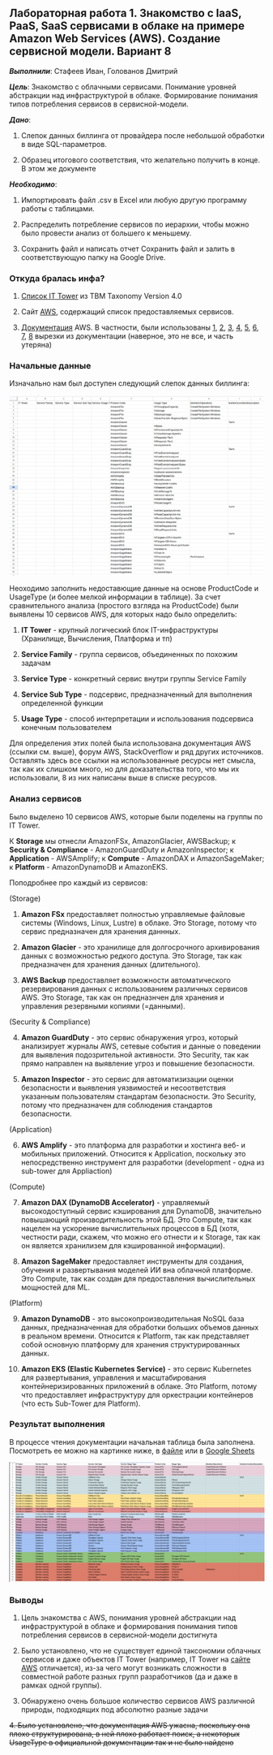 ## Лабораторная работа 1. Знакомство с IaaS, PaaS, SaaS сервисами в облаке на примере Amazon Web Services (AWS). Создание сервисной модели. Вариант 8



***Выполнили***: Стафеев Иван, Голованов Дмитрий


***Цель***: Знакомство с облачными сервисами. Понимание уровней абстракции над инфраструктурой в облаке. Формирование понимания типов потребления сервисов в сервисной-модели. 

***Дано***:

1. Слепок данных биллинга от провайдера после небольшой обработки в виде SQL-параметров. 

2. Образец итогового соответствия, что желательно получить в конце. В этом же документе  

***Необходимо***:

1. Импортировать файл .csv в Excel или любую другую программу работы с таблицами. 

2. Распределить потребление сервисов по иерархии, чтобы можно было провести анализ от большего к меньшему.

3. Сохранить файл и написать отчет
Сохранить файл и залить в соответствующую папку на Google Drive.

### Откуда бралась инфа?

1. [Список IT Tower](https://higherlogicdownload.s3.amazonaws.com/TBMCOUNCIL/c15d372f-9951-46c8-9c3f-213c696401b6/UploadedImages/TBM_Taxonomy_V4_0.pdf) из TBM Taxonomy
Version 4.0

2. Сайт [AWS](https://aws.amazon.com/), содержащий список предоставляемых сервисов.

3. [Документация](https://docs.aws.amazon.com/?nc2=h_ql_doc_do) AWS. В частности, были использованы [1](https://docs.aws.amazon.com/amazondynamodb/latest/developerguide/bp-understanding-billing.html), [2](https://aws-price-list-api-values.alanwsmith.com/), [3](https://docs.aws.amazon.com/cur/latest/userguide/product-columns.html), [4](https://aws.amazon.com/blogs/machine-learning/part-3-analyze-amazon-sagemaker-spend-and-determine-cost-optimization-opportunities-based-on-usage-part-3-processing-and-data-wrangler-jobs/), [5](https://aws.amazon.com/blogs/containers/cost-optimization-checklist-for-ecs-fargate/), [6](https://docs.aws.amazon.com/AmazonS3/latest/userguide/restoring-objects.html), [7](https://docs.aws.amazon.com/AmazonS3/latest/userguide/restoring-objects-retrieval-options.html), [8](https://aws.amazon.com/blogs/networking-and-content-delivery/understand-aws-data-transfer-details-in-depth-from-cost-and-usage-report-using-athena-query-and-quicksight/) вырезки из документации (наверное, это не все, и часть утеряна)

### Начальные данные

Изначально нам был доступен следующий слепок данных биллинга:

![Начальные данные](../img/cloud1_start.png)

Неоходимо заполнить недоставющие данные на основе ProductCode и UsageType (и более мелкой информации в таблице). За счет сравнительного анализа (простого взгляда на ProductCode) были выявлены 10 сервисов AWS, для которых надо было определить:

1. **IT Tower** - крупный логический блок IT-инфраструктуры (Хранилище, Вычисления, Платформа и тп)

2. **Service Family** - группа сервисов, объединенных по похожим задачам

3. **Service Type** - конкретный сервис внутри группы Service Family

4. **Service Sub Type** - подсервис, предназначенный для выполнения определенной функции

5. **Usage Type** - способ интерпретации и использования подсервиса конечным пользователем

Для определения этих полей была использована документация AWS (ссылки см. выше), форум AWS, StackOverflow и ряд других источников. Оставлять здесь все ссылки на использованные ресурсы нет смысла, так как их слишком много, но для доказательства того, что мы их использовали, 8 из них написаны выше в списке ресурсов.


### Анализ сервисов

Было выделено 10 сервисов AWS, которые были поделены на группы по IT Tower. 

К **Storage** мы отнесли AmazonFSx, AmazonGlacier, AWSBackup; к **Security & Compliance** - AmazonGuardDuty и AmazonInspector; к **Application** - AWSAmplify; к **Compute** - AmazonDAX и AmazonSageMaker; к **Platform** - AmazonDynamoDB и AmazonEKS.

Поподробнее про каждый из сервисов:

(Storage)

1. **Amazon FSx** предоставляет полностью управляемые файловые системы (Windows, Linux, Lustre) в облаке. Это Storage, потому что сервис предназначен для хранения даннных.

2. **Amazon Glacier** - это хранилище для долгосрочного архивирования данных с возможностью редкого доступа. Это Storage, так как предназначен для хранения данных (длительного).

3. **AWS Backup**  предоставляет возможности автоматического резервирования данных с использованием различных сервисов AWS. Это Storage, так как он предназнчен для хранения и управления резервными копиями (=данными).

(Security & Compliance)

4. **Amazon GuardDuty** - это сервис обнаружения угроз, который анализирует журналы AWS, сетевые события и данные о поведении для выявления подозрительной активности. Это Security, так как прямо направлен на выявление угроз и повышение безопасности.

5. **Amazon Inspector** - это сервис для автоматизизации оценки безопасности и выявления уязвимостей и несоответствия указанным пользователям стандартам безопасности. Это Security, потому что предназначен для соблюдения стандартов безопасности.

(Application)

6. **AWS Amplify** - это платформа для разработки и хостинга веб- и мобильных приложений. Относится к Application, поскольку это непосредственно инструмент для разработки (development - одна из sub-tower для Appliaction)

(Compute)

7. **Amazon DAX (DynamoDB Accelerator)** - управляемый высокодоступный сервис кэширования для DynamoDB, значительно повышающий производительность этой БД. Это Compute, так как нацелен на ускорение вычислительных процессов в БД (хотя, честности ради, скажем, что можно его отнести и к Storage, так как он является хранилизем для кэшированной информации).

8. **Amazon SageMaker** предоставляет инструменты для создания, обучения и развертывания моделей ИИ вна облачной платформе. Это Compute, так как создан для предоставления вычислительных мощностей для ML.

(Platform)

9. **Amazon DynamoDB** - это высокопроизводительная NoSQL база данных, предназначенная для обработки больших объемов данных в реальном времени. Относится к Platform, так как представляет собой основную платформу для хранения структурированных данных.

10. **Amazon EKS (Elastic Kubernetes Service)**  - это сервис Kubernetes для развертывания, управления и масштабирования контейнеризированных приложений в облаке. Это Platform, потому что предоставляет инфраструктуру для оркестрации контейнеров (что есть Sub-Tower для Platform). 


### Результат выполнения

В процессе чтения документации начальная таблица была заполнена. Посмотреть ее можно на картинке ниже, в [файле](cloud_lab1.csv) или в [Google Sheets](https://docs.google.com/spreadsheets/d/1fx7WHeaJDgWnfmEA6XYJV_BAQdsEOFsVxK-F4s9b2yY/edit?usp=sharing)

![Результат выполнения](../img/cloud1_final.png)


### Выводы

1. Цель знакомства с AWS, понимания уровней абстракции над инфраструктурой в облаке и формирования понимания типов потребления сервисов в сервисной-модели достигнута

2. Было установлено, что не существует единой таксономии облачных сервисов и даже объектов IT Tower (например, IT Tower на [сайте AWS](https://s3-us-west-2.amazonaws.com/communityfiles.apptio.com/Education+Services/Introduction+to+ATUM_6-22-17/presentation_content/external_files/Attachment%203_Taxonomy%20-%20IT%20Towers.pdf) отличается), из-за чего могут возникать сложности в совместной работе разных групп разработчиков (да и даже в рамках одной группы).

3. Обнаружено очень большое количество сервисов AWS различной природы, подходящих под абсолютно разные задачи

~~4. Было установлено, что документация AWS ужасна, поскольку она плохо структурирована, в ней плохо работает поиск, а некоторых UsageType в официальной документации так и не было найдено~~
